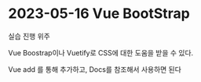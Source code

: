 # 2023-05-16 Vue BootStrap

실습 진행 위주

Vue Boostrap이나 Vuetify로 CSS에 대한 도움을 받을 수 있다.

Vue add 를 통해 추가하고, Docs를 참조해서 사용하면 된다